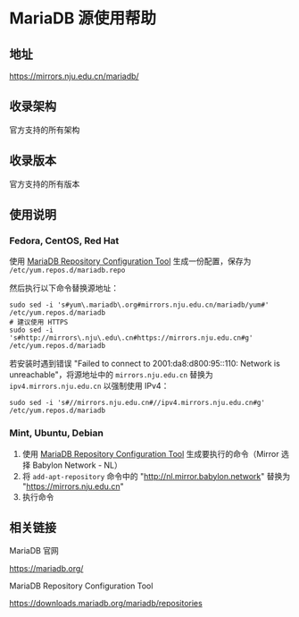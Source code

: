 # MariaDB 源使用帮助

## 地址

<https://mirrors.nju.edu.cn/mariadb/>

## 收录架构

官方支持的所有架构

## 收录版本

官方支持的所有版本

## 使用说明

### Fedora, CentOS, Red Hat

使用 [MariaDB Repository Configuration Tool](https://downloads.mariadb.org/mariadb/repositories)
生成一份配置，保存为 `/etc/yum.repos.d/mariadb.repo`

然后执行以下命令替换源地址：

    sudo sed -i 's#yum\.mariadb\.org#mirrors.nju.edu.cn/mariadb/yum#' /etc/yum.repos.d/mariadb
    # 建议使用 HTTPS
    sudo sed -i 's#http://mirrors\.nju\.edu\.cn#https://mirrors.nju.edu.cn#g' /etc/yum.repos.d/mariadb

若安装时遇到错误 "Failed to connect to 2001:da8:d800:95::110: Network is
unreachable"，将源地址中的 `mirrors.nju.edu.cn` 替换为
`ipv4.mirrors.nju.edu.cn` 以强制使用 IPv4：

    sudo sed -i 's#//mirrors.nju.edu.cn#//ipv4.mirrors.nju.edu.cn#g' /etc/yum.repos.d/mariadb

### Mint, Ubuntu, Debian

1.  使用 [MariaDB Repository Configuration Tool](https://downloads.mariadb.org/mariadb/repositories)
    生成要执行的命令（Mirror 选择 Babylon Network - NL）
2.  将 `add-apt-repository` 命令中的
    \"<http://nl.mirror.babylon.network>\" 替换为
    \"<https://mirrors.nju.edu.cn>\"
3.  执行命令

## 相关链接

MariaDB 官网

  <https://mariadb.org/>

MariaDB Repository Configuration Tool

  <https://downloads.mariadb.org/mariadb/repositories>
